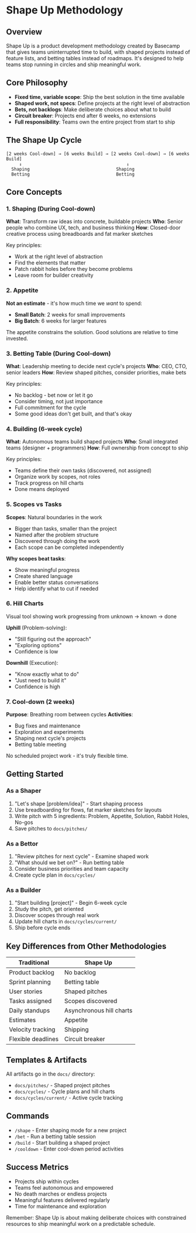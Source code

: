 # Shape Up Methodology

## Overview

Shape Up is a product development methodology created by Basecamp that gives teams uninterrupted time to build, with shaped projects instead of feature lists, and betting tables instead of roadmaps. It's designed to help teams stop running in circles and ship meaningful work.

## Core Philosophy

- **Fixed time, variable scope**: Ship the best solution in the time available
- **Shaped work, not specs**: Define projects at the right level of abstraction
- **Bets, not backlogs**: Make deliberate choices about what to build
- **Circuit breaker**: Projects end after 6 weeks, no extensions
- **Full responsibility**: Teams own the entire project from start to ship

## The Shape Up Cycle

```
[2 weeks Cool-down] → [6 weeks Build] → [2 weeks Cool-down] → [6 weeks Build]
     ↓                                        ↓
  Shaping                                 Shaping
  Betting                                 Betting
```

## Core Concepts

### 1. Shaping (During Cool-down)

**What**: Transform raw ideas into concrete, buildable projects
**Who**: Senior people who combine UX, tech, and business thinking
**How**: Closed-door creative process using breadboards and fat marker sketches

Key principles:

- Work at the right level of abstraction
- Find the elements that matter
- Patch rabbit holes before they become problems
- Leave room for builder creativity

### 2. Appetite

**Not an estimate** - it's how much time we _want_ to spend:

- **Small Batch**: 2 weeks for small improvements
- **Big Batch**: 6 weeks for larger features

The appetite constrains the solution. Good solutions are relative to time invested.

### 3. Betting Table (During Cool-down)

**What**: Leadership meeting to decide next cycle's projects
**Who**: CEO, CTO, senior leaders
**How**: Review shaped pitches, consider priorities, make bets

Key principles:

- No backlog - bet now or let it go
- Consider timing, not just importance
- Full commitment for the cycle
- Some good ideas don't get built, and that's okay

### 4. Building (6-week cycle)

**What**: Autonomous teams build shaped projects
**Who**: Small integrated teams (designer + programmers)
**How**: Full ownership from concept to ship

Key principles:

- Teams define their own tasks (discovered, not assigned)
- Organize work by scopes, not roles
- Track progress on hill charts
- Done means deployed

### 5. Scopes vs Tasks

**Scopes**: Natural boundaries in the work

- Bigger than tasks, smaller than the project
- Named after the problem structure
- Discovered through doing the work
- Each scope can be completed independently

**Why scopes beat tasks**:

- Show meaningful progress
- Create shared language
- Enable better status conversations
- Help identify what to cut if needed

### 6. Hill Charts

Visual tool showing work progressing from unknown → known → done

**Uphill** (Problem-solving):

- "Still figuring out the approach"
- "Exploring options"
- Confidence is low

**Downhill** (Execution):

- "Know exactly what to do"
- "Just need to build it"
- Confidence is high

### 7. Cool-down (2 weeks)

**Purpose**: Breathing room between cycles
**Activities**:

- Bug fixes and maintenance
- Exploration and experiments
- Shaping next cycle's projects
- Betting table meeting

No scheduled project work - it's truly flexible time.

## Getting Started

### As a Shaper

1. "Let's shape [problem/idea]" - Start shaping process
2. Use breadboarding for flows, fat marker sketches for layouts
3. Write pitch with 5 ingredients: Problem, Appetite, Solution, Rabbit Holes, No-gos
4. Save pitches to `docs/pitches/`

### As a Bettor

1. "Review pitches for next cycle" - Examine shaped work
2. "What should we bet on?" - Run betting table
3. Consider business priorities and team capacity
4. Create cycle plan in `docs/cycles/`

### As a Builder

1. "Start building [project]" - Begin 6-week cycle
2. Study the pitch, get oriented
3. Discover scopes through real work
4. Update hill charts in `docs/cycles/current/`
5. Ship before cycle ends

## Key Differences from Other Methodologies

| Traditional        | Shape Up                 |
| ------------------ | ------------------------ |
| Product backlog    | No backlog               |
| Sprint planning    | Betting table            |
| User stories       | Shaped pitches           |
| Tasks assigned     | Scopes discovered        |
| Daily standups     | Asynchronous hill charts |
| Estimates          | Appetite                 |
| Velocity tracking  | Shipping                 |
| Flexible deadlines | Circuit breaker          |

## Templates & Artifacts

All artifacts go in the `docs/` directory:

- `docs/pitches/` - Shaped project pitches
- `docs/cycles/` - Cycle plans and hill charts
- `docs/cycles/current/` - Active cycle tracking

## Commands

- `/shape` - Enter shaping mode for a new project
- `/bet` - Run a betting table session
- `/build` - Start building a shaped project
- `/cooldown` - Enter cool-down period activities

## Success Metrics

- Projects ship within cycles
- Teams feel autonomous and empowered
- No death marches or endless projects
- Meaningful features delivered regularly
- Time for maintenance and exploration

Remember: Shape Up is about making deliberate choices with constrained resources to ship meaningful work on a predictable schedule.
